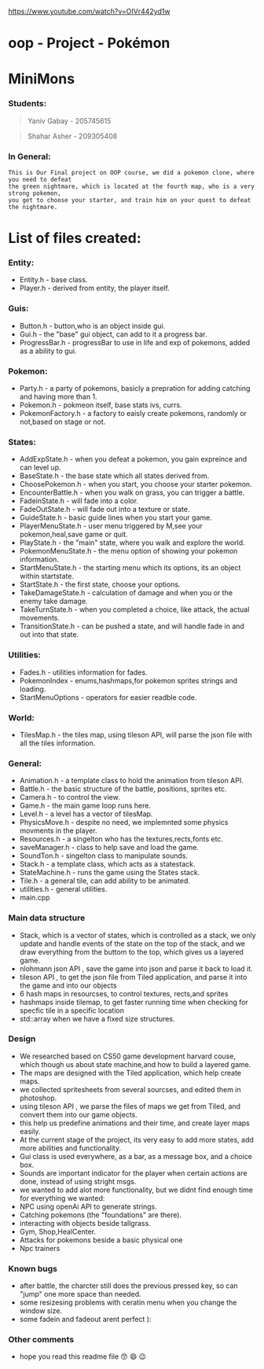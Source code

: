 https://www.youtube.com/watch?v=OIVr442yd1w

# oop - Project - Pokémon

# MiniMons

### Students:

> Yaniv Gabay - 205745615

> Shahar Asher - 209305408

### In General:
```
This is Our Final project on OOP course, we did a pokemon clone, where you need to defeat
the green nightmare, which is located at the fourth map, who is a very strong pokemon,
you get to choose your starter, and train him on your quest to defeat the nightmare.
```


# List of files created:
### Entity:
- Entity.h - base class.
- Player.h - derived from entity, the player itself. 
### Guis:
- Button.h - button,who is an object inside gui.
- Gui.h - the "base" gui object, can add to it a progress bar.
- ProgressBar.h - progressBar to use in life and exp of pokemons, added as a ability to gui.
### Pokemon:
- Party.h - a party of pokemons, basicly a prepration for adding catching and having more than 1.
- Pokemon.h - pokmeon itself, base stats ivs, currs.
- PokemonFactory.h - a factory to eaisly create pokemons, randomly or not,based on stage or not.
### States:
- AddExpState.h - when you defeat a pokemon, you gain expreince and can level up.
- BaseState.h - the base state which all states derived from.
- ChoosePokemon.h - when you start, you choose your starter pokemon.
- EncounterBattle.h - when you walk on grass, you can trigger a battle.
- FadeinState.h - will fade into a color.
- FadeOutState.h - will fade out into a texture or state.
- GuideState.h - basic guide lines when you start your game.
- PlayerMenuState.h - user menu triggered by M,see your pokemon,heal,save game or quit.
- PlayState.h - the "main" state, where you walk and explore the world.
- PokemonMenuState.h - the menu option of showing your pokemon information.
- StartMenuState.h - the starting menu which its options, its an object within startstate.
- StartState.h - the first state, choose your options.
- TakeDamageState.h - calculation of damage and when you or the enemy take damage.
- TakeTurnState.h - when you completed a choice, like attack, the actual movements.
- TransitionState.h - can be pushed a state, and will handle fade in and out into that state.
### Utilities:
- Fades.h - utilities information for fades.
- PokemonIndex - enums,hashmaps,for pokemon sprites strings and loading.
- StartMenuOptions - operators for easier readble code.
### World:
- TilesMap.h - the tiles map, using tileson API, will parse the json file with all the tiles information.
### General:
- Animation.h - a template class to hold the animation from tileson API.
- Battle.h - the basic structure of the battle, positions, sprites etc.
- Camera.h - to control the view.
- Game.h - the main game loop runs here.
- Level.h - a level has a vector of tilesMap.
- PhysicsMove.h - despite no need, we implemnted some physics movments in the player.
- Resources.h - a singelton who has the textures,rects,fonts etc.
- saveManager.h - class to help save and load the game.
- SoundTon.h - singelton class to manipulate sounds.
- Stack.h - a template class, which acts as a statestack.
- StateMachine.h - runs the game using the States stack.
- Tile.h - a general tile, can add ability to be animated.
- utilities.h - general utilities.
- main.cpp
### Main data structure
- Stack, which is a vector of states, which is controlled as a stack, we only update and handle events of the state on the top of the stack, and we draw everything from the buttom to the top, which gives us a layered game.
- nlohmann json API , save the game into json and parse it back to load it.
- tileson API , to get the json file from Tiled application, and parse it into the game and into our objects
- 6 hash maps in resourcses, to control textures, rects,and sprites
- hashmaps inside tilemap, to get faster running time when checking for specfic tile in a specific location
- std::array when we have a fixed size structures.




### Design
- We researched based on CS50 game development harvard couse, which though us about state machine,and how to build a layered game.
- The maps are designed with the Tiled application, which help create maps.
- we collected spritesheets from several sourcses, and edited them in photoshop.
- using tileson API , we parse the files of maps we get from Tiled, and convert them into our game objects.
- this help us predefine animations and their time, and create layer maps easily.
- At the current stage of the project, its very easy to add more states, add more abilities and functionality.
- Gui class is used everywhere, as a bar, as a message box, and a choice box.
- Sounds are important indicator for the player when certain actions are done, instead of using stright msgs.
- we wanted to add alot more functionality, but we didnt find enough time for everything we wanted:
- NPC using openAi API to generate strings.
- Catching pokemons (the "foundations" are there).
- interacting with objects beside tallgrass.
- Gym, Shop,HealCenter.
- Attacks for pokemons beside a basic physical one
- Npc trainers
  

 

 ### Known bugs
- after battle, the charcter still does the previous pressed key, so can "jump" one more space than needed.
- some resizesing problems with ceratin menu when you change the window size.
- some fadein and fadeout arent perfect ):
### Other comments
  - hope you read this readme file :kissing_smiling_eyes: :smile: :wink:


 
